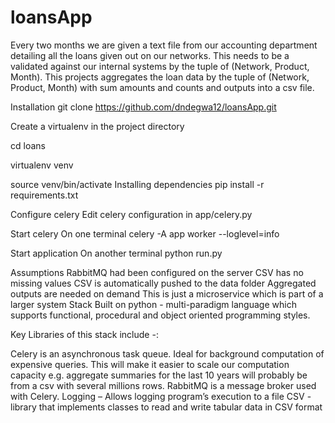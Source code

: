 # loansApp
Every two months we are given a text file from our accounting department detailing all the loans given out on our networks. This needs to be a validated against our internal systems by the tuple of (Network, Product, Month). This projects aggregates the loan data by the tuple of (Network, Product, Month) with sum amounts and counts and outputs into a csv file.

Installation
git clone https://github.com/dndegwa12/loansApp.git

Create a virtualenv in the project directory

cd loans

virtualenv venv

source venv/bin/activate
Installing dependencies
pip install -r requirements.txt

Configure celery
Edit celery configuration in app/celery.py

Start celery
On one terminal
celery -A app worker --loglevel=info

Start application
On another terminal
python run.py

Assumptions
RabbitMQ had been configured on the server
CSV has no missing values
CSV is automatically pushed to the data folder
Aggregated outputs are needed on demand
This is just a microservice which is part of a larger system
Stack
Built on python - multi-paradigm language which supports functional, procedural and object oriented programming styles.

Key Libraries of this stack include -:

Celery is an asynchronous task queue. Ideal for background computation of expensive queries. This will make it easier to scale our computation capacity e.g. aggregate summaries for the last 10 years will probably be from a csv with several millions rows.
RabbitMQ is a message broker used with Celery.
Logging – Allows logging program’s execution to a file
CSV - library that implements classes to read and write tabular data in CSV format
